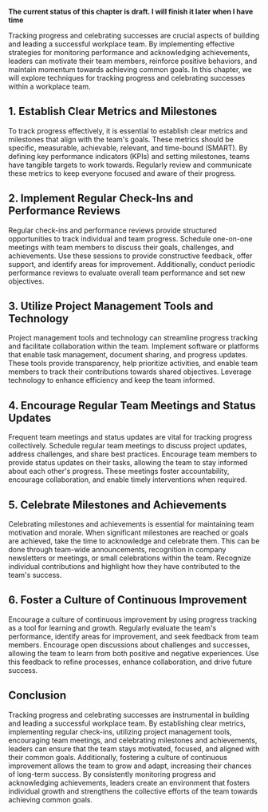 **The current status of this chapter is draft. I will finish it later when I have time**

Tracking progress and celebrating successes are crucial aspects of building and leading a successful workplace team. By implementing effective strategies for monitoring performance and acknowledging achievements, leaders can motivate their team members, reinforce positive behaviors, and maintain momentum towards achieving common goals. In this chapter, we will explore techniques for tracking progress and celebrating successes within a workplace team.

**1. Establish Clear Metrics and Milestones**
---------------------------------------------

To track progress effectively, it is essential to establish clear metrics and milestones that align with the team's goals. These metrics should be specific, measurable, achievable, relevant, and time-bound (SMART). By defining key performance indicators (KPIs) and setting milestones, teams have tangible targets to work towards. Regularly review and communicate these metrics to keep everyone focused and aware of their progress.

**2. Implement Regular Check-Ins and Performance Reviews**
----------------------------------------------------------

Regular check-ins and performance reviews provide structured opportunities to track individual and team progress. Schedule one-on-one meetings with team members to discuss their goals, challenges, and achievements. Use these sessions to provide constructive feedback, offer support, and identify areas for improvement. Additionally, conduct periodic performance reviews to evaluate overall team performance and set new objectives.

**3. Utilize Project Management Tools and Technology**
------------------------------------------------------

Project management tools and technology can streamline progress tracking and facilitate collaboration within the team. Implement software or platforms that enable task management, document sharing, and progress updates. These tools provide transparency, help prioritize activities, and enable team members to track their contributions towards shared objectives. Leverage technology to enhance efficiency and keep the team informed.

**4. Encourage Regular Team Meetings and Status Updates**
---------------------------------------------------------

Frequent team meetings and status updates are vital for tracking progress collectively. Schedule regular team meetings to discuss project updates, address challenges, and share best practices. Encourage team members to provide status updates on their tasks, allowing the team to stay informed about each other's progress. These meetings foster accountability, encourage collaboration, and enable timely interventions when required.

**5. Celebrate Milestones and Achievements**
--------------------------------------------

Celebrating milestones and achievements is essential for maintaining team motivation and morale. When significant milestones are reached or goals are achieved, take the time to acknowledge and celebrate them. This can be done through team-wide announcements, recognition in company newsletters or meetings, or small celebrations within the team. Recognize individual contributions and highlight how they have contributed to the team's success.

**6. Foster a Culture of Continuous Improvement**
-------------------------------------------------

Encourage a culture of continuous improvement by using progress tracking as a tool for learning and growth. Regularly evaluate the team's performance, identify areas for improvement, and seek feedback from team members. Encourage open discussions about challenges and successes, allowing the team to learn from both positive and negative experiences. Use this feedback to refine processes, enhance collaboration, and drive future success.

**Conclusion**
--------------

Tracking progress and celebrating successes are instrumental in building and leading a successful workplace team. By establishing clear metrics, implementing regular check-ins, utilizing project management tools, encouraging team meetings, and celebrating milestones and achievements, leaders can ensure that the team stays motivated, focused, and aligned with their common goals. Additionally, fostering a culture of continuous improvement allows the team to grow and adapt, increasing their chances of long-term success. By consistently monitoring progress and acknowledging achievements, leaders create an environment that fosters individual growth and strengthens the collective efforts of the team towards achieving common goals.
